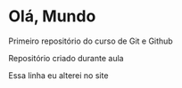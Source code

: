 # Olá, Mundo
 Primeiro repositório do curso de Git e Github


Repositório criado durante aula

Essa linha eu alterei no site
